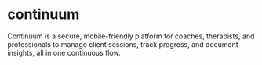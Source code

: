# continuum
Continuum is a secure, mobile-friendly platform for coaches, therapists, and professionals to manage client sessions, track progress, and document insights, all in one continuous flow.
